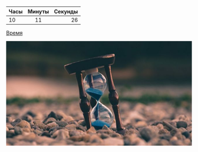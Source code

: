 Часы | Минуты | Секунды
:---------|:------:| ----------------:
10 | 11| 26

[Время](http://google.com)

![matrix](/Img/img3.jpeg)